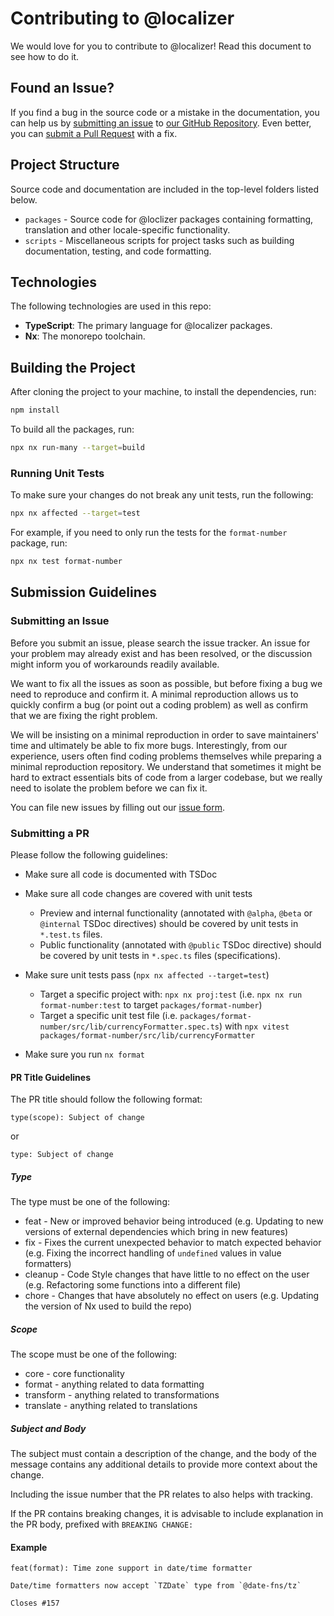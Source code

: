 # Contributing to @localizer

We would love for you to contribute to @localizer! Read this document to see how to do it.

## Found an Issue?

If you find a bug in the source code or a mistake in the documentation, you can help us
by [submitting an issue](https://github.com/124c4a/localizer/blob/master/CONTRIBUTING.md#submit-issue)
to [our GitHub Repository](https://github.com/124c4a/localizer). Even better, you
can [submit a Pull Request](https://github.com/124c4a/localizer/blob/master/CONTRIBUTING.md#submit-pr) with a fix.

## Project Structure

Source code and documentation are included in the top-level folders listed below.

- `packages` - Source code for @loclizer packages containing formatting, translation and other locale-specific functionality.
- `scripts` - Miscellaneous scripts for project tasks such as building documentation, testing, and code formatting.

## Technologies

The following technologies are used in this repo:

- **TypeScript**: The primary language for @localizer packages.
- **Nx**: The monorepo toolchain.

## Building the Project

After cloning the project to your machine, to install the dependencies, run:

```bash
npm install
```

To build all the packages, run:

```bash
npx nx run-many --target=build
```

### Running Unit Tests

To make sure your changes do not break any unit tests, run the following:

```bash
npx nx affected --target=test
```

For example, if you need to only run the tests for the `format-number` package, run:

```bash
npx nx test format-number
```

## Submission Guidelines

### <a name="submit-issue"></a> Submitting an Issue

Before you submit an issue, please search the issue tracker. An issue for your problem may already exist and has been
resolved, or the discussion might inform you of workarounds readily available.

We want to fix all the issues as soon as possible, but before fixing a bug we need to reproduce and confirm it. A minimal
reproduction allows us to quickly confirm a bug (or point out a coding problem) as well as confirm that we are
fixing the right problem.

We will be insisting on a minimal reproduction in order to save maintainers' time and ultimately be able to fix more
bugs. Interestingly, from our experience, users often find coding problems themselves while preparing a minimal
reproduction repository. We understand that sometimes it might be hard to extract essentials bits of code from a larger
codebase, but we really need to isolate the problem before we can fix it.

You can file new issues by filling out our [issue form](https://github.com/124c4a/localizer/issues/new/choose).

### <a name="submit-pr"></a> Submitting a PR

Please follow the following guidelines:

- Make sure all code is documented with TSDoc
- Make sure all code changes are covered with unit tests

  - Preview and internal functionality (annotated with `@alpha`, `@beta` or `@internal` TSDoc directives) should be covered by
    unit tests in `*.test.ts` files.
  - Public functionality (annotated with `@public` TSDoc directive) should be covered by unit tests in `*.spec.ts` files
    (specifications).

- Make sure unit tests pass (`npx nx affected --target=test`)
  - Target a specific project with: `npx nx proj:test` (i.e. `npx nx run format-number:test` to target `packages/format-number`)
  - Target a specific unit test file (i.e. `packages/format-number/src/lib/currencyFormatter.spec.ts`)
    with `npx vitest packages/format-number/src/lib/currencyFormatter`
- Make sure you run `nx format`

#### PR Title Guidelines

The PR title should follow the following format:

```plain
type(scope): Subject of change
```

or

```plain
type: Subject of change
```

##### Type

The type must be one of the following:

- feat - New or improved behavior being introduced (e.g. Updating to new versions of external dependencies which bring in new
  features)
- fix - Fixes the current unexpected behavior to match expected behavior (e.g. Fixing the incorrect handling of `undefined` values in value formatters)
- cleanup - Code Style changes that have little to no effect on the user (e.g. Refactoring some functions into a
  different file)
- chore - Changes that have absolutely no effect on users (e.g. Updating the version of Nx used to build the repo)

##### Scope

The scope must be one of the following:

- core - core functionality
- format - anything related to data formatting
- transform - anything related to transformations
- translate - anything related to translations

##### Subject and Body

The subject must contain a description of the change, and the body of the message contains any additional details to provide more context about the change.

Including the issue number that the PR relates to also helps with tracking.

If the PR contains breaking changes, it is advisable to include explanation in the PR body, prefixed with `BREAKING CHANGE:`

#### Example

```plain
feat(format): Time zone support in date/time formatter

Date/time formatters now accept `TZDate` type from `@date-fns/tz`

Closes #157
```
